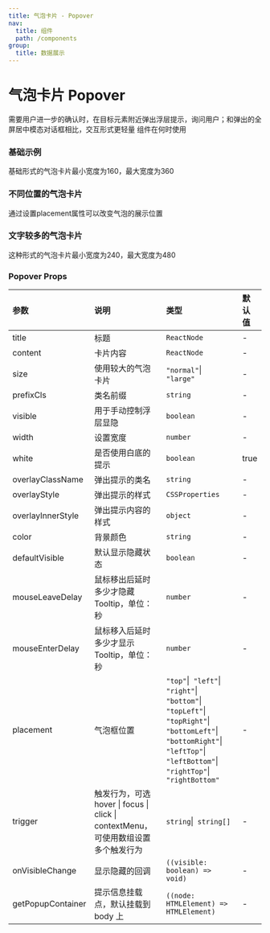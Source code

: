 ```yaml
---
title: 气泡卡片 - Popover
nav:
  title: 组件
  path: /components
group:
  title: 数据展示
---
```

# 气泡卡片 Popover 

需要用户进一步的确认时，在目标元素附近弹出浮层提示，询问用户；和弹出的全屏居中模态对话框相比，交互形式更轻量 组件在何时使用

### 基础示例

基础形式的气泡卡片最小宽度为160，最大宽度为360

<code src="./demos/basic.tsx"></code>

### 不同位置的气泡卡片

通过设置placement属性可以改变气泡的展示位置

<code src="./demos/placement.tsx"></code>

### 文字较多的气泡卡片

这种形式的气泡卡片最小宽度为240，最大宽度为480

<code src="./demos/large.tsx"></code>

### Popover Props

| 参数 | 说明 | 类型 | 默认值 |
| :--- | :--- | :--- | :----- |
| title      | 标题 | `ReactNode`  | -      |
| content      | 卡片内容 | `ReactNode`  | -      |
| size      | 使用较大的气泡卡片 | `"normal"`\|` "large"`  | -      |
| prefixCls      | 类名前缀 | `string`  | -      |
| visible      | 用于手动控制浮层显隐 | `boolean`  | -      |
| width      | 设置宽度 | `number`  | -      |
| white      | 是否使用白底的提示 | `boolean`  | true      |
| overlayClassName      | 弹出提示的类名 | `string`  | -      |
| overlayStyle      | 弹出提示的样式 | `CSSProperties`  | -      |
| overlayInnerStyle      | 弹出提示内容的样式 | `object`  | -      |
| color      | 背景颜色 | `string`  | -      |
| defaultVisible      | 默认显示隐藏状态 | `boolean`  | -      |
| mouseLeaveDelay      | 鼠标移出后延时多少才隐藏 Tooltip，单位：秒 | `number`  | -      |
| mouseEnterDelay      | 鼠标移入后延时多少才显示 Tooltip，单位：秒 | `number`  | -      |
| placement      | 气泡框位置 | `"top"`\|` "left"`\|` "right"`\|` "bottom"`\|` "topLeft"`\|` "topRight"`\|` "bottomLeft"`\|` "bottomRight"`\|` "leftTop"`\|` "leftBottom"`\|` "rightTop"`\|` "rightBottom"`  | -      |
| trigger      | 触发行为，可选 hover \| focus \| click \| contextMenu，可使用数组设置多个触发行为 | `string`\|` string[]`  | -      |
| onVisibleChange      | 显示隐藏的回调 | `((visible: boolean) => void)`  | -      |
| getPopupContainer      | 提示信息挂载点，默认挂载到 body 上 | `((node: HTMLElement) => HTMLElement)`  | -      |


### 